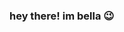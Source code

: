 ### hey there! im bella 😉

<!--
**bfu4/bfu4** is a ✨ _special_ ✨ repository because its `README.md` (this file) appears on your GitHub profile.


- 🔭 i’m currently working on procrastinating, optimization of my code, reverse engineering (and documenting) binaries / source
- 🌱 i’m currently learning to modify things to get what i want from them - lol
- 👯 i’m looking to collaborate on forge/spigot, game development, or learning experiences with machine code :D
- 🤔 i’m looking for help with assembler and finding vulnerabilities :o
- 💬 languages i know: java, c#, bash
- 🙈 languages i'm learning: c, cpp, asm, some js fiddling
- 🌸 top three animes: no game no life, the melancoly of haruhi suzumiya, sword art online
- 📫 how to reach me: my email (pgp is there too :D), my twitter, discord (neemy#0030)
- 💅🏼 pronouns: [she/her](https://pronoun.is/she)
- ⚡ fun fact: i am a super big coffee fan, a software-breaking enthusiast, a "weeb coder guy" (i take pride in this one), and i love making (and EATING)chinese food
-->
